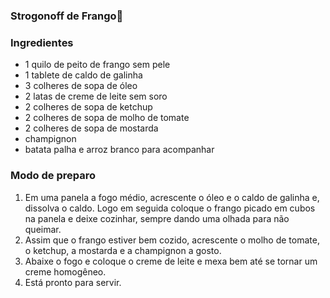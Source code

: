 ### Strogonoff de Frango:chicken:

### 	Ingredientes





- 1 quilo de peito de frango sem pele
- 1 tablete de caldo de galinha
- 3 colheres de sopa de óleo
- 2 latas de creme de leite sem soro
- 2 colheres de sopa de ketchup
- 2 colheres de sopa de molho de tomate
- 2 colheres de sopa de mostarda
- champignon
- batata palha e arroz branco para acompanhar

### Modo de preparo

1. Em uma panela a fogo médio, acrescente o óleo e o caldo de galinha e, dissolva o caldo. Logo em seguida coloque o frango picado em cubos na panela e deixe cozinhar, sempre dando uma olhada para não queimar.
2. Assim que o frango estiver bem cozido, acrescente o molho de tomate, o ketchup, a mostarda e a champignon a gosto.
3. Abaixe o fogo e coloque o creme de leite e mexa bem até se tornar um creme homogêneo.
4. Está pronto para servir.




